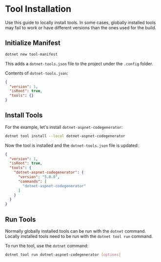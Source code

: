 # Tool Installation

Use this guide to locally install tools. In some cases, globally installed tools may fail to work or have different versions than the ones used for the build.

## Initialize Manifest

```bash
dotnet new tool-manifest
```

This adds a `dotnet-tools.json` file to the project under the `.config` folder.

Contents of `dotnet-tools.json`:

```json
{
  "version": 1,
  "isRoot": true,
  "tools": {}
}
```

## Install Tools

For the example, let's install `dotnet-aspnet-codegenerator`:

```bash
dotnet tool install --local dotnet-aspnet-codegenerator
```

Now the tool is installed and the `dotnet-tools.json` file is updated:

```json
{
  "version": 1,
  "isRoot": true,
  "tools": {
    "dotnet-aspnet-codegenerator": {
      "version": "5.0.0",
      "commands": [
        "dotnet-aspnet-codegenerator"
      ]
    }
  }
}
```

## Run Tools

Normally globally installed tools can be run with the `dotnet` command. Locally installed tools need to be run with the `dotnet tool run` command.

To run the tool, use the `dotnet` command:

```bash
dotnet tool run dotnet-aspnet-codegenerator [options]
```
